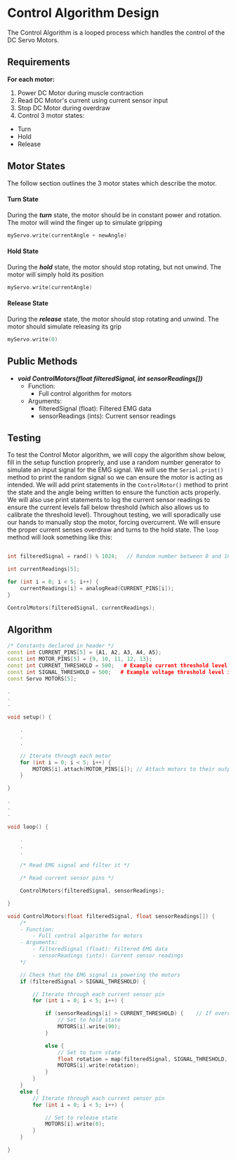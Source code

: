 # Control Algorithm Design

The Control Algorithm is a looped process which handles the control of the DC Servo Motors. 

## Requirements
**For each motor:**
1. Power DC Motor during muscle contraction
2. Read DC Motor's current using current sensor input
3. Stop DC Motor during overdraw
4. Control 3 motor states:
- Turn
- Hold
- Release

## Motor States

The follow section outlines the 3 motor states which describe the motor.

#### Turn State

During the ***turn*** state, the motor should be in constant power and rotation. The motor will wind the finger up to simulate gripping

```c++
myServo.write(currentAngle + newAngle)
```

#### Hold State

During the ***hold*** state, the motor should stop rotating, but not unwind. The motor will simply hold its position

```c++
myServo.write(currentAngle)
```

#### Release State

During the ***release*** state, the motor should stop rotating and unwind. The motor should simulate releasing its grip

```c++
myServo.write(0)
```

## Public Methods
- ***void ControlMotors(float filteredSignal, int sensorReadings[])***
    - Function:
        - Full control algorithm for motors
    - Arguments:
        - filteredSignal (float): Filtered EMG data
        - sensorReadings (ints): Current sensor readings

## Testing

To test the Control Motor algorithm, we will copy the algorithm show below, fill in the setup function proprerly, and use a random number generator to simulate an input signal for the EMG signal. We will use the ```Serial.print()``` method to print the random signal so we can ensure the motor is acting as intended. We will add print statements in the ```ControlMotor()``` method to print the state and the angle being written to ensure the function acts properly. We will also use print statements to log the current sensor readings to ensure the current levels fall below threshold (which also allows us to calibrate the threshold level). Throughout testing, we will sporadically use our hands to manually stop the motor, forcing overcurrent. We will ensure the proper current senses overdraw and turns to the hold state. The ```loop``` method will look something like this:

```c++

int filteredSignal = rand() % 1024;   // Random number between 0 and 1023

int currentReadings[5];

for (int i = 0; i < 5; i++) {
    currentReadings[i] = analogRead(CURRENT_PINS[i]);
}

ControlMotors(filteredSignal, currentReadings);

```

## Algorithm

```c++
/* Constants declared in header */
const int CURRENT_PINS[5] = {A1, A2, A3, A4, A5};
const int MOTOR_PINS[5] = {9, 10, 11, 12, 13};
const int CURRENT_THRESHOLD = 500;   # Example current threshold level in range (0 : 1023)
const int SIGNAL_THRESHOLD = 500;   # Example voltage threshold level in range (0 : 1023)
const Servo MOTORS[5];

.
.
.

void setup() {

    .
    .
    .

    // Iterate through each motor
    for (int i = 0; i < 5; i++) {
        MOTORS[i].attach(MOTOR_PINS[i]); // Attach motors to their output pins
    }

}

.
.
.

void loop() {

    .
    .
    .

    /* Read EMG signal and filter it */

    /* Read current sensor pins */

    ControlMotors(filteredSignal, sensorReadings);

}

void ControlMotors(float filteredSignal, float sensorReadings[]) {
    /*
    - Function:
        - Full control algorithm for motors
    - Arguments:
        - filteredSignal (float): Filtered EMG data
        - sensorReadings (ints): Current sensor readings
    */

    // Check that the EMG signal is powering the motors
    if (filteredSignal > SIGNAL_THRESHOLD) {

        // Iterate through each current sensor pin
        for (int i = 0; i < 5; i++) {

            if (sensorReadings[i] > CURRENT_THRESHOLD) {    // If overdrawing current
                // Set to hold state
                MOTORS[i].write(90);
            }

            else {
                // Set to turn state
                float rotation = map(filteredSignal, SIGNAL_THRESHOLD, 0.5, 90, 180);    // Map signal to a rotation speed
                MOTORS[i].write(rotation);    
            }
        }
    }
    else {
        // Iterate through each current sensor pin
        for (int i = 0; i < 5; i++) {

            // Set to release state
            MOTORS[i].write(0);
        }
    }

}
```
